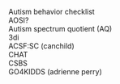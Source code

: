 Autism behavior checklist  
AOSI?  
Autism spectrum quotient (AQ)  
3di  
ACSF:SC (canchild)  
CHAT  
CSBS  
GO4KIDDS (adrienne perry)  
